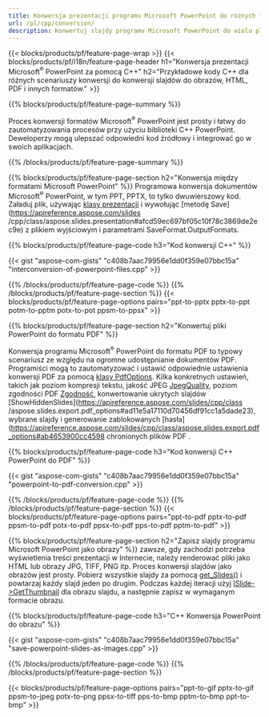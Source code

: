 ```yaml
---
title: Konwersja prezentacji programu Microsoft PowerPoint do różnych formatów przy użyciu C++
url: /pl/cpp/conversion/
description: Konwertuj slajdy programu Microsoft PowerPoint do wielu plików, w tym HTML, PDF i obrazów w aplikacjach opartych na C++.
---
```


{{< blocks/products/pf/feature-page-wrap >}}
{{< blocks/products/pf/i18n/feature-page-header h1="Konwersja prezentacji Microsoft<sup>®</sup> PowerPoint za pomocą C++" h2="Przykładowe kody C++ dla różnych scenariuszy konwersji do konwersji slajdów do obrazów, HTML, PDF i innych formatów." >}}

{{% blocks/products/pf/feature-page-summary %}}

Proces konwersji formatów Microsoft<sup>®</sup> PowerPoint jest prosty i łatwy do zautomatyzowania procesów przy użyciu biblioteki C++ PowerPoint. Deweloperzy mogą ulepszać odpowiedni kod źródłowy i integrować go w swoich aplikacjach. 

{{% /blocks/products/pf/feature-page-summary  %}}

{{% blocks/products/pf/feature-page-section  h2="Konwersja między formatami Microsoft PowerPoint" %}}
Programowa konwersja dokumentów Microsoft<sup>®</sup> PowerPoint, w tym PPT, PPTX, to tylko dwuwierszowy kod. Załaduj plik, używając [klasy prezentacji](https://apireference.aspose.com/slides/cpp/class/aspose.slides.presentation) i wywołując [metodę Save](https://apireference.aspose.com/slides /cpp/class/aspose.slides.presentation#afcd59ec697bf05c10f78c3869de2ec9e) z plikiem wyjściowym i parametrami SaveFormat.OutputFormats.

{{% blocks/products/pf/feature-page-code h3="Kod konwersji C++" %}}

{{< gist "aspose-com-gists" "c408b7aac79956e1dd0f359e07bbc15a" "interconversion-of-powerpoint-files.cpp" >}}


{{% /blocks/products/pf/feature-page-code  %}}
{{% /blocks/products/pf/feature-page-section %}}
{{< blocks/products/pf/feature-page-options pairs="ppt-to-pptx pptx-to-ppt potm-to-pptm potx-to-pot ppsm-to-ppsx" >}}


{{% blocks/products/pf/feature-page-section  h2="Konwertuj pliki PowerPoint do formatu PDF" %}}

Konwersja programu Microsoft<sup>®</sup> PowerPoint do formatu PDF to typowy scenariusz ze względu na ogromne udostępnianie dokumentów PDF. Programiści mogą to zautomatyzować i ustawić odpowiednie ustawienia konwersji PDF za pomocą [klasy PdfOptions](https://apireference.aspose.com/slides/cpp/class/aspose.slides.export.pdf_options). Kilka konkretnych ustawień, takich jak poziom kompresji tekstu, jakość JPEG [JpegQuality](https://apireference.aspose.com/slides/cpp/class/aspose.slides.export.pdf_options#a6bbf3bd303430757aa85ac9e3d184861), poziom zgodności PDF [Zgodność](https://apireference.aspose.com/slides/cpp/class/aspose.slides.export.pdf_options#aa9dfc92dd22455248ac171c24876cb8f), konwertowanie ukrytych slajdów [ShowHiddenSlides](https://apireference.aspose.com/slides/cpp/class /aspose.slides.export.pdf_options#ad11e5a17110d70456df91cc1a5dade23), wybrane slajdy i generowanie zablokowanych [hasła](https://apireference.aspose.com/slides/cpp/class/aspose.slides.export.pdf_options#ab4653900cc4598 chronionych plików PDF .

{{% blocks/products/pf/feature-page-code h3="Kod konwersji C++ PowerPoint do PDF" %}}

{{< gist "aspose-com-gists" "c408b7aac79956e1dd0f359e07bbc15a" "powerpoint-to-pdf-conversion.cpp" >}}

{{% /blocks/products/pf/feature-page-code  %}}
{{% /blocks/products/pf/feature-page-section %}}
{{< blocks/products/pf/feature-page-options pairs="ppt-to-pdf pptx-to-pdf ppsm-to-pdf potx-to-pdf ppsx-to-pdf pps-to-pdf pptm-to-pdf" >}}


{{% blocks/products/pf/feature-page-section  h2="Zapisz slajdy programu Microsoft PowerPoint jako obrazy" %}}
zawsze, gdy zachodzi potrzeba wyświetlenia treści prezentacji w Internecie, należy renderować pliki jako HTML lub obrazy JPG, TIFF, PNG itp. Proces konwersji slajdów jako obrazów jest prosty. Pobierz wszystkie slajdy za pomocą [get_Slides()](https://apireference.aspose.com/slides/cpp/class/aspose.slides.presentation#a9981b38f5a01d9fa5482f05b0a75974c) i powtarzaj każdy slajd jeden po drugim. Podczas każdej iteracji użyj [ISlide->GetThumbnail](https://apireference.aspose.com/slides/cpp/class/aspose.slides.i_slide#a7bd377d403ff886232df21351c1fe783) dla obrazu slajdu, a następnie zapisz w wymaganym formacie obrazu. 

{{% blocks/products/pf/feature-page-code h3="C++ Konwersja PowerPoint do obrazu" %}}

{{< gist "aspose-com-gists" "c408b7aac79956e1dd0f359e07bbc15a" "save-powerpoint-slides-as-images.cpp" >}}

{{% /blocks/products/pf/feature-page-code %}}
{{% /blocks/products/pf/feature-page-section %}}

{{< blocks/products/pf/feature-page-options pairs="ppt-to-gif pptx-to-gif ppsm-to-jpeg potx-to-png ppsx-to-tiff pps-to-bmp pptm-to-bmp ppt-to-bmp" >}}